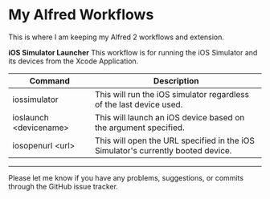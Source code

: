 My Alfred Workflows
===================

This is where I am keeping my Alfred 2 workflows and extension.

**iOS Simulator Launcher**
This workflow is for running the iOS Simulator and its devices from the Xcode Application.

| Command | Description |
|---|---|
|iossimulator|This will run the iOS simulator regardless of the last device used.|
|ioslaunch \<devicename\>|This will launch an iOS device based on the argument specified.|
|iosopenurl \<url\>|This will open the URL specified in the iOS Simulator's currently booted device.|

****

Please let me know if you have any problems, suggestions, or commits through the GitHub issue tracker.